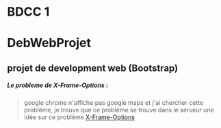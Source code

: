 # BDCC 1
# DebWebProjet
projet de development web (Bootstrap)
---

##### Le probleme de X-Frame-Options :

> google chrome n'affiche pas google maps et j'ai chercher cette problème, je trouve que ce problème se trouve dans le serveur une idée sur ce problème [X-Frame-Options](https://developer.mozilla.org/en-US/docs/Web/HTTP/Headers/X-Frame-Options)
